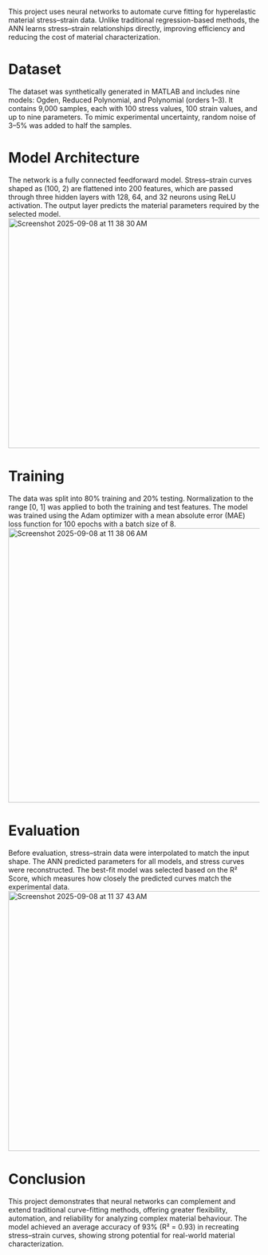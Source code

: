 This project uses neural networks to automate curve fitting for hyperelastic material stress–strain data. Unlike traditional regression-based methods, the ANN learns stress–strain relationships directly, improving efficiency and reducing the cost of material characterization.

# Dataset
The dataset was synthetically generated in MATLAB and includes nine models: Ogden, Reduced Polynomial, and Polynomial (orders 1–3). It contains 9,000 samples, each with 100 stress values, 100 strain values, and up to nine parameters. To mimic experimental uncertainty, random noise of 3–5% was added to half the samples.

# Model Architecture
The network is a fully connected feedforward model. Stress–strain curves shaped as (100, 2) are flattened into 200 features, which are passed through three hidden layers with 128, 64, and 32 neurons using ReLU activation. The output layer predicts the material parameters required by the selected model.
<img width="880" height="460" alt="Screenshot 2025-09-08 at 11 38 30 AM" src="https://github.com/user-attachments/assets/76b49844-8499-4493-a6c6-223885315ba2" />

# Training
The data was split into 80% training and 20% testing. Normalization to the range [0, 1] was applied to both the training and test features. The model was trained using the Adam optimizer with a mean absolute error (MAE) loss function for 100 epochs with a batch size of 8.
<img width="1071" height="549" alt="Screenshot 2025-09-08 at 11 38 06 AM" src="https://github.com/user-attachments/assets/138b3e67-da9d-4f51-970f-96e7d29fcab0" />

# Evaluation
Before evaluation, stress–strain data were interpolated to match the input shape. The ANN predicted parameters for all models, and stress curves were reconstructed. The best-fit model was selected based on the R² Score, which measures how closely the predicted curves match the experimental data.
<img width="743" height="520" alt="Screenshot 2025-09-08 at 11 37 43 AM" src="https://github.com/user-attachments/assets/3a3a65fe-1e30-47f6-ac4d-135d85d4bcdd" />

# Conclusion
This project demonstrates that neural networks can complement and extend traditional curve-fitting methods, offering greater flexibility, automation, and reliability for analyzing complex material behaviour. The model achieved an average accuracy of 93% (R² = 0.93) in recreating stress–strain curves, showing strong potential for real-world material characterization.


